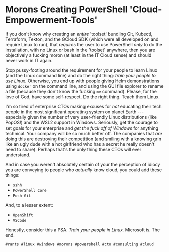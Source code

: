 # Morons Creating PowerShell 'Cloud-Empowerment-Tools'

If you don't know why creating an *entire* 'toolset' bundling Git,
Kubectl, Terraform, Tekton, and the GCloud SDK (which were all developed
on and require Linux to run), that *requires* the user to use
PowerShell *only* to do the installation, with no Linux or bash in
the 'toolset' anywhere, then you are objectively a fucking moron (at
least in the IT Cloud sense) and should never work in IT again.

Stop pussy-footing around the requirement for your people to learn Linux
(and the Linux command line) and do the right thing: *train your people to
use Linux.* Otherwise, you end up with people giving Helm demonstrations
using `docker` on the command line, and using the GUI file explorer to
rename a file (because they don't know the fucking `mv` command).
Please, for the love of God, have some self-respect. Do the
right thing. Teach them Linux.

I'm so tired of enterprise CTOs making excuses for *not* educating
their tech people in the most significant operating system on planet
Earth --- especially given the number of very user-friendly Linux
distributions (like PopOS!) and the WSL2 support in Windows. Seriously,
get the courage to set goals for your enterprise and *get the fuck off
of Windows* for anything technical. Your company will be so much better
off. The companies that *are* doing this are destroying their
competition (and smiling with a knowing grin like an ugly dude with a
hot girlfriend who has a secret he really doesn't need to share).
Perhaps that's the only thing these CTOs will ever understand.

And in case you weren't absolutely certain of your the perception of
idiocy you are conveying to people who *actually* know cloud, you could
add these things:

* `sshh`
* `PowerShell Core`
* `Posh-Git`

And, to a lesser extent:

* `OpenShift`
* `VSCode`

Honestly, consider this a PSA. *Train your people in Linux.* Microsoft
is. The end.

    #rants #linux #windows #morons #powershell #cto #consulting #cloud
